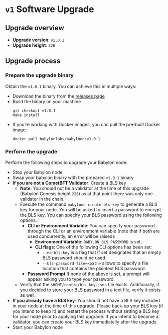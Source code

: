 # `v1` Software Upgrade

## Upgrade overview

- **Upgrade version**: `v1.0.1`
- **Upgrade height**: `226`

## Upgrade process

### Prepare the upgrade binary

Obtain the `v1.0.1` binary. You can achieve this in multiple ways:
  - Download the binary from the [releases
    page](https://github.com/babylonlabs-io/babylon/releases/tag/v1.0.1)
  - Build the binary on your machine
    ```shell
    git checkout v1.0.1
    make install
    ```
  - If you’re working with Docker images, you can pull the pre-built Docker image:
    ```shell
    docker pull babylonlabs/babylond:v1.0.1
    ```

### Perform the upgrade

Perform the following steps to upgrade your Babylon node:
* Stop your Babylon node
* Swap your babylon binary with the prepared `v1.0.1` binary
* **If you are not a CometBFT Validator**: Create a BLS key
  * **Note**: You should not be a validator at the time of this upgrade
    (Babylon Genesis height `226`) as at that point there was only one
    validator in the chain.
  * Execute the command `babylond create-bls-key` to generate a BLS key for your
    node. You will be asked to insert a password to encrypt the BLS key.
    You can specify your BLS password using the following options:
    * **CLI or Environment Variable**: You can specify your password through the
      CLI or an environment variable (note that if both are used concurrently, an
      error will be raised):
      * **Environment Variable**: `BABYLON_BLS_PASSWORD` is set.
      * **CLI flags**: One of the following CLI options has been set:
        * `--no-bls-key` is a flag that if set designates that an empty BLS
          password should be used.
        * `--bls-password-file=<path>` allows to specify a file location that
          contains the plaintext BLS password.
    * **Password Prompt**
      If none of the above is set, a prompt will appear asking you to type your
      password.
  * Verify that the `$HOME/config/bls_key.json` file exists. Additionally,
    if you decided to store your BLS password in a text file, verify it exists
    as well.
* **If you already have a BLS key**: You should not have a BLS key included in
  your node at the time of this upgrade. Please back-up your BLS key (if you
  intend to keep it) and restart the process without setting a BLS key for your
  node prior to applying this upgrade. If you intend to become a validator, you
  can create your BLS key immediatelly after the upgrade.
* Start your Babylon node
